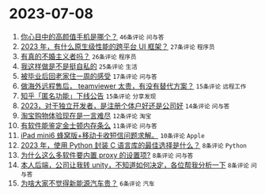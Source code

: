 # 2023-07-08

1. [你心目中的高颜值手机是哪个？](https://www.v2ex.com/t/955034) `46条评论` `问与答`
1. [2023 年，有什么原生级性能的跨平台 UI 框架？](https://www.v2ex.com/t/955040) `27条评论` `程序员`
1. [有真的不婚主义者吗？](https://www.v2ex.com/t/955049) `26条评论` `程序员`
1. [我这样做是不是挺自私的](https://www.v2ex.com/t/955033) `25条评论` `生活`
1. [被毕业后回老家住一周的感受](https://www.v2ex.com/t/955057) `17条评论` `问与答`
1. [做海外远程售后， teamviewer 太贵，有没有替代方案？](https://www.v2ex.com/t/955044) `15条评论` `远程工作`
1. [知乎「匿名功能」下线公告](https://www.v2ex.com/t/955039) `15条评论` `分享发现`
1. [2023，对于独立开发者，是注册个体户好还是公司好](https://www.v2ex.com/t/955035) `14条评论` `问与答`
1. [淘宝购物体验现在是一言难尽](https://www.v2ex.com/t/955041) `12条评论` `淘宝`
1. [有软件能鉴定金士顿内存条么](https://www.v2ex.com/t/955059) `11条评论` `问与答`
1. [iPad mini6 蜂窝版+移动卡收短信问题求解。](https://www.v2ex.com/t/955045) `10条评论` `Apple`
1. [2023 年，使用 Python 封装 C 语言库的最佳选择是什么？](https://www.v2ex.com/t/955048) `8条评论` `Python`
1. [为什么这么多软件要内置 proxy 的设置项?](https://www.v2ex.com/t/955038) `8条评论` `问与答`
1. [本人后端，公司让我转 unity，不知道如何决定，各位帮我分析一下](https://www.v2ex.com/t/955036) `8条评论` `问与答`
1. [为啥大家不觉得新能源汽车贵？](https://www.v2ex.com/t/955052) `6条评论` `汽车`
